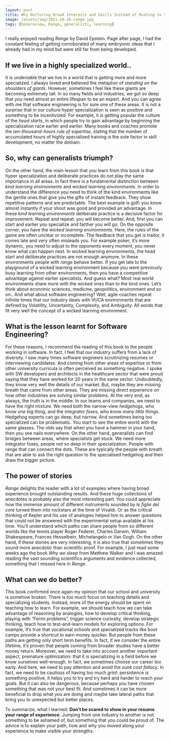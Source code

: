 ```yaml
---
layout: post
title: Why Nurturing Broad Interests and Skills Instead of Rushing to Specialize
image: /assets/img/2021-10-26-range.jpg
tags: [bookreview, Range, generalists, learning]
---
```

I really enjoyed reading *Range* by David Epstein. Page after page, I had the constant feeling of getting corroborated of many embryonic ideas that I already had in my mind but were still far from being developed.

## If we live in a highly specialized world..

It is undeniable that we live in a world that is getting more and more specialized. I always loved and believed the metaphor of *standing on the shoulders of giants*. However, sometimes I feel like these giants are becoming extremely tall. In so many fields and industries, we got so deep that you need almost an entire lifespan to be an expert. And you can agree with me that software engineering is for sure one of these areas.
It is not a surprise that in our culture hyper specialization is seen as positive and something to be incentivized. For example, it is getting popular the culture of the *head starts*, in which people try to gain advantage by beginning the specialization race earlier and earlier. Many books and coaches promote the *ten-thousand-hours rule of expertise*, stating that the number of accumulated hours of highly specialized training is the sole factor in skill development, no matter the domain.

## So, why can generalists triumph?

On the other hand, the main lesson that you learn from this book is that hyper specialization and deliberate practices do not play the same importance in all areas. In fact there is a fundamental distinction between *kind learning environments* and *wicked learning environments*. In order to understand the difference you need to think of the kind environments like the gentle ones that give you the gifts of instant feedback. They show repetitive patterns and are predictable. The best example is golf: you know almost instantly if your shoot was good and provided an advantage. In these *kind learning environments* deliberate practice is a decisive factor for improvement. Repeat and repeat: you will become better. And, first you can start and earlier you specialize and farther you will go. On the opposite corner, you have the *wicked learning environments*.  Here, the rules of the game are often unclear or incomplete. The feedback that you get is traitor, it comes late and very often misleads you. For example poker, it’s more dynamic, you need to adjust to the opponents every moment, you never know what can happen next. In wicked learning environments, the head start and deliberate practices are not enough anymore. In these environments people with *range* behave better. If you get late to the playground of a wicked learning environment because you were previously busy learning from other environments, then you have a competitive advantage against earlier specialists. And guess what? Most real world environments share more with the wicked ones than to the kind ones. Let’s think about economic sciences, medicine, geopolitics, environment and so on.. And what about software engineering? Well, agile coaches repeat infinite times that our industry deals with VUCA environments that are defined by Volatility, Uncertainty, Complexity, and Ambiguity. All words that fit very well the concept of a wicked learning environment.

## What is the lesson learnt for Software Engineering?

For these reasons, I recommend the reading of this book to the people working in software. In fact, I feel that our industry suffers from a lack of diversity. I saw many times software engineers scrutinizing resumes or interviewing candidates. And coming from other areas of expertise or from other university curricula is often perceived as something negative. I spoke with SW developers and architects in the healthcare sector that were proud saying that they have worked for 20 years in the same sector. Undoubtedly, they know very well the details of our market. But, maybe they are missing breath that came from other areas. They are missing direct experience on how other industries are solving similar problems. At the very end, as always, the truth is in the middle. In our teams and companies, we need to have the right mixture. We need both the narrow-view *hedgehogs*, who *know one big thing*, and the *integrator foxes*, who *know many little things*. Hedgehog experts can go deep, but narrow. And sometimes being too specialized can be problematic. You start to see the entire world with the same glasses. The olds say that when you have a hammer in your hand, then you see nails everywhere. On the other hand, generalists can find bridges between areas, where specialists get stuck. We need more integrator foxes, people not so deep in their specialization. People with range that can connect the dots. These are typically the people with breath that are able to ask the right question to the specialised hedgehog and then draw the bigger picture.

## The power of stories

*Range* delights the reader with a lot of examples where having broad experience brought outstanding results. And these huge collections of anecdotes is probably also the most interesting part. You could appreciate how the immense amount of different instruments sounded by *le figlie del core* turned them into rockstars at the time of Vivaldi. Or as the critical thinking of Kepler and his use of analogies helped him to answer questions that could not be answered with the experimental setup available at his time. You’ll understand which paths can share people from so different worlds like the tennis player Roger Federer, Charles Darwin, William Shakespeare, Frances Hesselbein, Michelangelo or Van Gogh. On the other hand, if these stories are very interesting, it is also true that sometimes they sound more anecdotic than scientific proof. For example, I just read some weeks ago the book *Why we sleep* from Matthew Walker and I was amazed reading the vast sounding scientifics arguments and evidence collected, something that I missed here in *Range*.

## What can we do better?

This book confirmed once again my opinion that our school and university is somehow broken. There is too much focus on teaching details and specializing students. Instead, more of the energy should be spent on teaching how to learn. For example, we should teach how we can take advantage of reasoning by analogies, how to develop critical thinking, playing with “Fermi problems”, trigger science curiosity, develop strategic thinking, teach how to test-and-learn models for exploring options. For example, It’s true that vocational schools and specialized tracks like boot camps provide a shortcut to earn money quicker. But people from these paths are getting only short term benefits. In fact, if we consider the entire lifetime, it’s proven that people coming from broader studies have a better money return. Moreover, we need to take into account another important aspect, premature optimization: that it is specializing in a field before we know ourselves well-enough. In fact, we sometimes choose our career too early. And here, we need to pay attention and avoid the *sunk cost fallacy*. In fact, we need to be cautious of having too much *grint*: persistence is something positive, it helps you to try and try hard and harder to reach your goals. But it can also be dangerous, because perhaps you have chosen something that was not your best fit. And sometimes it can be more beneficial to drop what you are doing and maybe take lateral paths that bring you to unexpected but better places. 

To summarize, what I learned: **Don’t be scared to show in your resume your range of experience**. Jumping from one industry to another is not something to be ashamed of, but something that you could be proud of. The advice is to explain your path, how and why you moved along your experience to make visible your strengths.

